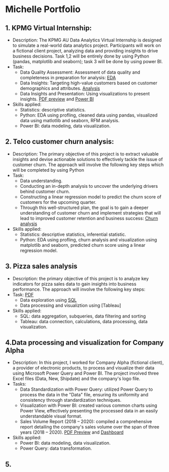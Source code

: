 # Michelle Portfolio

## 1. KPMG Virtual Internship: 
- Description: The KPMG AU Data Analytics Virtual Internship is designed to simulate a real-world data analytics project. Participants will work on a fictional client project, analyzing data and providing insights to drive business decisions. Task 1,2 will be entirely done by using Python (pandas, matplotlib and seaborn); task 3 will be done by using power BI.
- Task:
  + Data Quality Assessment: Assessment of data quality and completeness in preparation for analysis: [EDA](https://colab.research.google.com/drive/1y-izqnwTvoAtKY31lNRyshe-aP7AjGPB?usp=sharing)
  + Data Insights: Targeting high-value customers based on customer demographics and attributes. [Analysis](https://colab.research.google.com/drive/1y-izqnwTvoAtKY31lNRyshe-aP7AjGPB?usp=sharing)
  + Data Insights and Presentation: Using visualizations to present insights. [PDF preview](https://github.com/MichelleTram/MichellePort.github.io/blob/43bce286e1e44eae1a8978b20896775374bc3ac0/1.%20CUSTOMER%20SEGMENTS%20REPORT.pdf) and [Power BI](https://github.com/MichelleTram/MichellePort.github.io/blob/43bce286e1e44eae1a8978b20896775374bc3ac0/3.%20CUSTOMER%20SEGMENTS%20%7C%20DASHBOARD.pbix)
- Skills applied:
  + Statistics: descriptive statistics.
  + Python: EDA using profling, cleaned data using pandas, visualized data using matlotlib and seaborn, RFM analysis.
  + Power BI: data modeling, data visualization.

## 2. Telco customer churn analysis: 
- Description: The primary objective of this project is to extract valuable insights and devise actionable solutions to effectively tackle the issue of customer churn. The approach will involve the following key steps which will be completed by using Python
- Task: 
  + Data understanding.
  + Conducting an in-depth analysis to uncover the underlying drivers behind customer churn.
  + Constructing a linear regression model to predict the churn score of customers for the upcoming quarter.
  + Through this well-structured plan, the goal is to gain a deeper understanding of customer churn and implement strategies that will lead to improved customer retention and business success: [Churn analysis](https://colab.research.google.com/drive/1xerbRib6_IGz4AiO6lqADpb4X3T9QCtb?usp=sharing)
- Skills applied:
  + Statistics: descriptive statistics, inferential statistic.
  + Python: EDA using profling, churn analysis and visualization using matplotlib and seaborn, predicted churn score using a linear regression model.

## 3. Pizza sales analysis
- Description: the primary objective of this project is to analyze key indicators for pizza sales data to gain insights into business performance. The approach will involve the following key steps:
- Task: [PDF](https://github.com/MichelleTram/MichellePort.github.io/blob/ec689fd43be23ca98f5058e15b5adbefc837546b/Pizza%20Sales_Problem%20Statement.pdf)
  + Data exploration using [SQL](https://github.com/MichelleTram/MichellePort.github.io/blob/fb3bd3412b7f5fa758295e753afb570766cb66af/Pizza.sql)
  + Data processing and visualiztion using [Tableau]
- Skills applied:
  + SQL: data aggregation, subqueries, data filtering and sorting
  + Tableau: data connection, calculations, data processing, data visualization.
 
## 4.Data processing and visualization for Company Alpha
- Description: In this project, I worked for Company Alpha (fictional client), a provider of electronic products, to process and visualize their data using Microsoft Power Query and Power BI. The project involved three Excel files (Data, New, Shipdate) and the company's logo file.
- Tasks:
  + Data Standardization with Power Query: utilized Power Query to process the data in the "Data" file, ensuring its uniformity and consistency through standardization techniques.
  + Visualization with Power BI: created various common charts using Power View, effectively presenting the processed data in an easily understandable visual format.
  + Sales Volume Report (2018 – 2020): compiled a comprehensive report detailing the company's sales volume over the span of three years (2018 – 2020). [PDF Preview](https://github.com/MichelleTram/MichellePort.github.io/blob/b5b16ad4a9edd26dab9ce0d56f487e942d988ae1/1.%20QUANTITY%20REPORT.pdf) and [Dashboard](https://github.com/MichelleTram/MichellePort.github.io/blob/2870ddf597b44ff3bdc860841c34f829150f9e39/2.%20QUANTITY%20REPORT%20%7C%20DASHBOARD.pbix)
- Skills applied:
  + Power BI: data modeling, data visualization.
  + Power Query: data transformation.
 
## 5.
